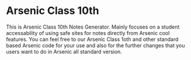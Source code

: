 # Arsenic Class 10th
This is Arsenic Class 10th Notes Generator. Mainly focuses on a student accessability of using safe sites for notes directly from Arsenic cool features.
You can feel free to our Arsenic Class 1oth and other standard based Arsenic code for your use and also for the further changes that you users want to do in Arsenic all standard version.
